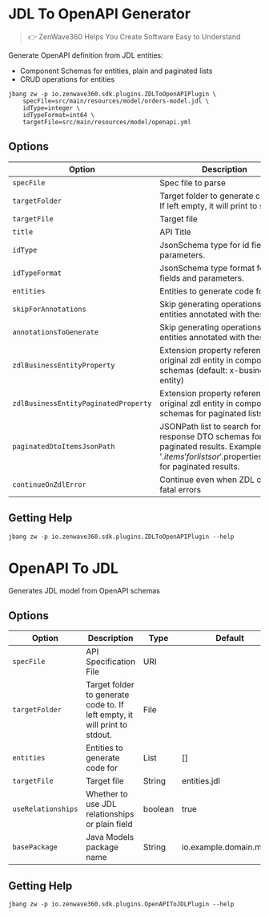 # JDL To OpenAPI Generator
> 👉 ZenWave360 Helps You Create Software Easy to Understand

Generate OpenAPI definition from JDL entities:

- Component Schemas for entities, plain and paginated lists
- CRUD operations for entities

```shell
jbang zw -p io.zenwave360.sdk.plugins.ZDLToOpenAPIPlugin \
    specFile=src/main/resources/model/orders-model.jdl \
    idType=integer \
    idTypeFormat=int64 \
    targetFile=src/main/resources/model/openapi.yml
```

## Options

| **Option**                           | **Description**                                                                                                                                                                 | **Type** | **Default**                           | **Values** |
|--------------------------------------|---------------------------------------------------------------------------------------------------------------------------------------------------------------------------------|----------|---------------------------------------|------------|
| `specFile`                           | Spec file to parse                                                                                                                                                              | String   |                                       |            |
| `targetFolder`                       | Target folder to generate code to. If left empty, it will print to stdout.                                                                                                      | File     |                                       |            |
| `targetFile`                         | Target file                                                                                                                                                                     | String   | openapi.yml                           |            |
| `title`                              | API Title                                                                                                                                                                       | String   |                                       |            |
| `idType`                             | JsonSchema type for id fields and parameters.                                                                                                                                   | String   | string                                |            |
| `idTypeFormat`                       | JsonSchema type format for id fields and parameters.                                                                                                                            | String   |                                       |            |
| `entities`                           | Entities to generate code for                                                                                                                                                   | List     | []                                    |            |
| `skipForAnnotations`                 | Skip generating operations for entities annotated with these                                                                                                                    | List     | [vo, embedded, skip]                  |            |
| `annotationsToGenerate`              | Skip generating operations for entities annotated with these                                                                                                                    | List     | [aggregate]                           |            |
| `zdlBusinessEntityProperty`          | Extension property referencing original zdl entity in components schemas (default: x-business-entity)                                                                           | String   | x-business-entity                     |            |
| `zdlBusinessEntityPaginatedProperty` | Extension property referencing original zdl entity in components schemas for paginated lists                                                                                    | String   | x-business-entity-paginated           |            |
| `paginatedDtoItemsJsonPath`          | JSONPath list to search for response DTO schemas for list or paginated results. Examples: '$.items' for lists or '$.properties.<content property>.items' for paginated results. | List     | [$.items, $.properties.content.items] |            |
| `continueOnZdlError`                 | Continue even when ZDL contains fatal errors                                                                                                                                    | boolean  | true                                  |            |


## Getting Help

```shell
jbang zw -p io.zenwave360.sdk.plugins.ZDLToOpenAPIPlugin --help
```

# OpenAPI To JDL

Generates JDL model from OpenAPI schemas

## Options

| **Option**         | **Description**                                                            | **Type** | **Default**             | **Values** |
|--------------------|----------------------------------------------------------------------------|----------|-------------------------|------------|
| `specFile`         | API Specification File                                                     | URI      |                         |            |
| `targetFolder`     | Target folder to generate code to. If left empty, it will print to stdout. | File     |                         |            |
| `entities`         | Entities to generate code for                                              | List     | []                      |            |
| `targetFile`       | Target file                                                                | String   | entities.jdl            |            |
| `useRelationships` | Whether to use JDL relationships or plain field                            | boolean  | true                    |            |
| `basePackage`      | Java Models package name                                                   | String   | io.example.domain.model |            |


## Getting Help

```shell
jbang zw -p io.zenwave360.sdk.plugins.OpenAPIToJDLPlugin --help
```
